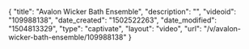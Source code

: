 {
    "title": "Avalon Wicker Bath Ensemble",
    "description": "",
    "videoid": "109988138",
    "date_created": "1502522263",
    "date_modified": "1504813329",
    "type": "captivate",
    "layout": "video",
    "url": "\/v\/avalon-wicker-bath-ensemble\/109988138"
}